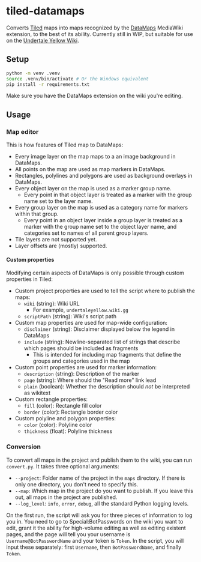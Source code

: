 # tiled-datamaps

Converts [Tiled](https://mapeditor.org/) maps into maps recognized by the
[DataMaps](https://support.wiki.gg/wiki/DataMaps) MediaWiki extension, to the
best of its ability. Currently still in WIP, but suitable for use on the
[Undertale Yellow Wiki](https://undertaleyellow.wiki.gg/).

## Setup
```bash
python -m venv .venv
source .venv/bin/activate # Or the Windows equivalent
pip install -r requirements.txt
```
Make sure you have the DataMaps extension on the wiki you're editing.

## Usage
### Map editor

This is how features of Tiled map to DataMaps:

- Every image layer on the map maps to a an image background in DataMaps.
- All points on the map are used as map markers in DataMaps.
- Rectangles, polylines and polygons are used as background overlays in
  DataMaps.
- Every object layer on the map is used as a marker group name.
    - Every point in that object layer is treated as a marker with the group
      name set to the layer name.
- Every group layer on the map is used as a category name for markers within
  that group.
    - Every point in an object layer inside a group layer is treated as a marker
      with the group name set to the object layer name, and categories set to
      names of all parent group layers.
- Tile layers are not supported yet.
- Layer offsets are (mostly) supported.

#### Custom properties

Modifying certain aspects of DataMaps is only possible through custom properties
in Tiled:

- Custom project properties are used to tell the script where to publish the
  maps:
    - `wiki` (string): Wiki URL
        - For example, `undertaleyellow.wiki.gg`
    - `scriptPath` (string): Wiki's script path
- Custom map properties are used for map-wide configuration:
    - `disclaimer` (string): Disclaimer displayed below the legend in DataMaps
    - `include` (string): Newline-separated list of strings that describe which
      pages should be included as fragments
        - This is intended for including map fragments that define the groups
          and categories used in the map
- Custom point properties are used for marker information:
    - `description` (string): Description of the marker
    - `page` (string): Where should the "Read more" link lead
    - `plain` (boolean): Whether the description should *not* be interpreted as
      wikitext
- Custom rectangle properties:
    - `fill` (color): Rectangle fill color
    - `border` (color): Rectangle border color
- Custom polyline and polygon properties:
    - `color` (color): Polyline color
    - `thickness` (float): Polyline thickness

### Conversion

To convert all maps in the project and publish them to the wiki, you can run
`convert.py`. It takes three optional arguments:

- `--project`: Folder name of the project in the `maps` directory. If there is
  only one directory, you don't need to specify this.
- `--map`: Which map in the project do you want to publish. If you leave this
  out, all maps in the project are published.
- `--log_level`: `info`, `error`, `debug`, all the standard Python logging
  levels.

On the first run, the script will ask you for three pieces of information to log
you in. You need to go to Special:BotPasswords on the wiki you want to edit,
grant it the ability for high-volume editing as well as editing existent pages,
and the page will tell you your username is `Username@BotPasswordName` and your
token is `Token`. In the script, you will input these separately: first
`Username`, then `BotPasswordName`, and finally `Token`.
